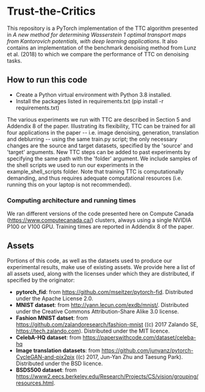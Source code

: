# Trust-the-Critics

This repository is a PyTorch implementation of the TTC algorithm presented in *A new method for determining Wasserstein 1 optimal transport maps from Kantorovich potentials, with deep learning applications*. It also contains an implementation of the benchmark denoising method from Lunz et al. (2018) to which we compare the performance of TTC on denoising tasks.


## How to run this code ##
* Create a Python virtual environment with Python 3.8 installed.
* Install the packages listed in requirements.txt (pip install -r requirements.txt)

The various experiments we run with TTC are described in Section 5 and Addendix 8 of the paper. Illustrating its flexibility, TTC can be trained for all four applications in the paper -- i.e. image denoising, generation, translation and deblurring -- using the same train.py script; the only necessary changes are the source and target datasets, specified by the 'source' and 'target' arguments. New TTC steps can be added to past experiments by specifying the same path with the 'folder' argument. We include samples of the shell scripts we used to run our experiments in the example_shell_scripts folder. Note that training TTC is computationally demanding, and thus requires adequate computational resources (i.e. running this on your laptop is not recommended).

### Computing architecture and running times
We ran different versions of the code presented here on Compute Canada (https://www.computecanada.ca/) clusters, always using a single NVIDIA P100 or V100 GPU. Training times are reported in Addendix 8 of the paper.


## Assets 
Portions of this code, as well as the datasets used to produce our experimental results, make use of existing assets. We provide here a list of all assets used, along with the licenses under which they are distributed, if specified by the originator:
- **pytorch_fid**: from https://github.com/mseitzer/pytorch-fid. Distributed under the Apache License 2.0.
- **MNIST dataset**: from http://yann.lecun.com/exdb/mnist/. Distributed under the Creative Commons Attribution-Share Alike 3.0 license.
- **Fashion MNIST datset**: from  https://github.com/zalandoresearch/fashion-mnist ((c) 2017 Zalando SE, https://tech.zalando.com). Distributed under the MIT licence.
- **CelebA-HQ dataset**: from https://paperswithcode.com/dataset/celeba-hq
- **Image translation datasets**: from https://github.com/junyanz/pytorch-CycleGAN-and-pix2pix ((c) 2017, Jun-Yan Zhu and Taesung Park). Distributed under the BSD licence.
- **BSDS500 dataset**: from https://www2.eecs.berkeley.edu/Research/Projects/CS/vision/grouping/resources.html.
